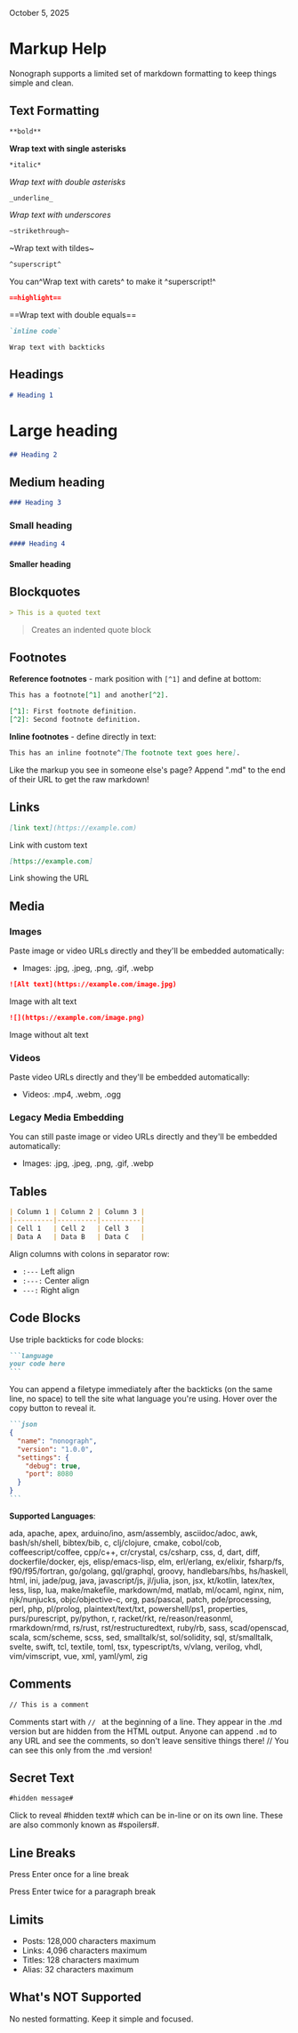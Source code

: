 October 5, 2025

# Markup Help

Nonograph supports a limited set of markdown formatting to keep things simple and clean.

## Text Formatting

```md
**bold**
```
**Wrap text with single asterisks**

```md
*italic*
```
*Wrap text with double asterisks*

```md
_underline_
```
_Wrap text with underscores_

```md
~strikethrough~
```
~Wrap text with tildes~

```md
^superscript^
```
You can^Wrap text with carets^ to make it ^superscript!^

```md
==highlight==
```
==Wrap text with double equals==

```md
`inline code`
```
`Wrap text with backticks`

## Headings

```md
# Heading 1
```

# Large heading

```md
## Heading 2
```

## Medium heading

```md
### Heading 3
```

### Small heading

```md
#### Heading 4
```

#### Smaller heading

## Blockquotes

```md
> This is a quoted text
```

> Creates an indented quote block

## Footnotes

**Reference footnotes** - mark position with `[^1]` and define at bottom:

```md
This has a footnote[^1] and another[^2].

[^1]: First footnote definition.
[^2]: Second footnote definition.
```

**Inline footnotes** - define directly in text:

```md
This has an inline footnote^[The footnote text goes here].
```

Like the markup you see in someone else's page? Append ".md" to the end of their URL to get the raw markdown!

## Links

```md
[link text](https://example.com)
```
Link with custom text

```md
[https://example.com]
```
Link showing the URL

## Media

### Images

Paste image or video URLs directly and they'll be embedded automatically:
- Images: .jpg, .jpeg, .png, .gif, .webp

```md
![Alt text](https://example.com/image.jpg)
```
Image with alt text

```md
![](https://example.com/image.png)
```
Image without alt text

### Videos

Paste video URLs directly and they'll be embedded automatically:
- Videos: .mp4, .webm, .ogg

### Legacy Media Embedding

You can still paste image or video URLs directly and they'll be embedded automatically:
- Images: .jpg, .jpeg, .png, .gif, .webp

## Tables

```md
| Column 1 | Column 2 | Column 3 |
|----------|----------|----------|
| Cell 1   | Cell 2   | Cell 3   |
| Data A   | Data B   | Data C   |
```

Align columns with colons in separator row:
- `:---` Left align
- `:---:` Center align
- `---:` Right align

## Code Blocks

Use triple backticks for code blocks:

````md
```language
your code here
```
````

You can append a filetype immediately after the backticks (on the same line, no space) to tell the site what language you're using. Hover over the copy button to reveal it.

````md
```json
{
  "name": "nonograph",
  "version": "1.0.0",
  "settings": {
    "debug": true,
    "port": 8080
  }
}
```
````

**Supported Languages**:

ada, apache, apex, arduino/ino, asm/assembly, asciidoc/adoc, awk, bash/sh/shell, bibtex/bib, c, clj/clojure, cmake, cobol/cob, coffeescript/coffee, cpp/c++, cr/crystal, cs/csharp, css, d, dart, diff, dockerfile/docker, ejs, elisp/emacs-lisp, elm, erl/erlang, ex/elixir, fsharp/fs, f90/f95/fortran, go/golang, gql/graphql, groovy, handlebars/hbs, hs/haskell, html, ini, jade/pug, java, javascript/js, jl/julia, json, jsx, kt/kotlin, latex/tex, less, lisp, lua, make/makefile, markdown/md, matlab, ml/ocaml, nginx, nim, njk/nunjucks, objc/objective-c, org, pas/pascal, patch, pde/processing, perl, php, pl/prolog, plaintext/text/txt, powershell/ps1, properties, purs/purescript, py/python, r, racket/rkt, re/reason/reasonml, rmarkdown/rmd, rs/rust, rst/restructuredtext, ruby/rb, sass, scad/openscad, scala, scm/scheme, scss, sed, smalltalk/st, sol/solidity, sql, st/smalltalk, svelte, swift, tcl, textile, toml, tsx, typescript/ts, v/vlang, verilog, vhdl, vim/vimscript, vue, xml, yaml/yml, zig

## Comments

```md
// This is a comment
```
Comments start with `// ` at the beginning of a line. They appear in the .md version but are hidden from the HTML output. Anyone can append `.md` to any URL and see the comments, so don't leave sensitive things there!
// You can see this only from the .md version!

## Secret Text

```md
#hidden message#
```
Click to reveal #hidden text# which can be in-line or on its own line. These are also commonly known as #spoilers#.

## Line Breaks

Press Enter once for a line break

Press Enter twice for a paragraph break

## Limits

- Posts: 128,000 characters maximum
- Links: 4,096 characters maximum
- Titles: 128 characters maximum
- Alias: 32 characters maximum

## What's NOT Supported

No nested formatting. Keep it simple and focused.
